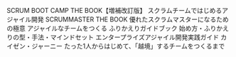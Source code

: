 SCRUM BOOT CAMP THE BOOK【増補改訂版】 スクラムチームではじめるアジャイル開発
SCRUMMASTER THE BOOK 優れたスクラムマスターになるための極意
アジャイルなチームをつくる ふりかえりガイドブック 始め方・ふりかえりの型・手法・マインドセット
エンタープライズアジャイル開発実践ガイド
カイゼン・ジャーニー たった1人からはじめて、「越境」するチームをつくるまで
